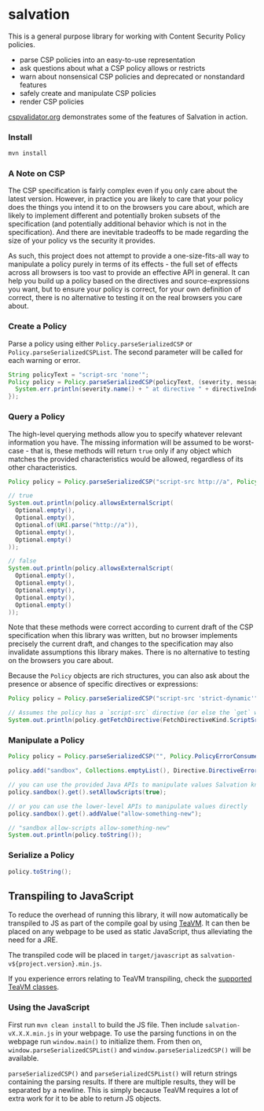 salvation
==========

This is a general purpose library for working with Content Security Policy policies.

* parse CSP policies into an easy-to-use representation
* ask questions about what a CSP policy allows or restricts
* warn about nonsensical CSP policies and deprecated or nonstandard features
* safely create and manipulate CSP policies
* render CSP policies

[cspvalidator.org](https://cspvalidator.org) demonstrates some of the features of Salvation in action.

### Install

```sh
mvn install
```

### A Note on CSP

The CSP specification is fairly complex even if you only care about the latest version. However, in practice you are likely to care that your policy does the things you intend it to on the browsers you care about, which are likely to implement different and potentially broken subsets of the specification (and potentially additional behavior which is not in the specification). And there are inevitable tradeoffs to be made regarding the size of your policy vs the security it provides.

As such, this project does not attempt to provide a one-size-fits-all way to manipulate a policy purely in terms of its effects - the full set of effects across all browsers is too vast to provide an effective API in general. It can help you build up a policy based on the directives and source-expressions you want, but to ensure your policy is correct, for your own definition of correct, there is no alternative to testing it on the real browsers you care about.


### Create a Policy

Parse a policy using either `Policy.parseSerializedCSP` or `Policy.parseSerializedCSPList`. The second parameter will be called for each warning or error.

```java
String policyText = "script-src 'none'";
Policy policy = Policy.parseSerializedCSP(policyText, (severity, message, directiveIndex, valueIndex) -> {
  System.err.println(severity.name() + " at directive " + directiveIndex + (valueIndex == -1 ? "" : " at value " + valueIndex) + ": " + message);
});
```

### Query a Policy

The high-level querying methods allow you to specify whatever relevant information you have. The missing information will be assumed to be worst-case - that is, these methods will return `true` only if any object which matches the provided characteristics would be allowed, regardless of its other characteristics. 

```java
Policy policy = Policy.parseSerializedCSP("script-src http://a", Policy.PolicyErrorConsumer.ignored);

// true
System.out.println(policy.allowsExternalScript(
  Optional.empty(),
  Optional.empty(),
  Optional.of(URI.parse("http://a")),
  Optional.empty(),
  Optional.empty()
));

// false
System.out.println(policy.allowsExternalScript(
  Optional.empty(),
  Optional.empty(),
  Optional.empty(),
  Optional.empty(),
  Optional.empty()
));
```

Note that these methods were correct according to current draft of the CSP specification when this library was written, but no browser implements precisely the current draft, and changes to the specification may also invalidate assumptions this library makes. There is no alternative to testing on the browsers you care about.

Because the `Policy` objects are rich structures, you can also ask about the presence or absence of specific directives or expressions:

```java
Policy policy = Policy.parseSerializedCSP("script-src 'strict-dynamic'", Policy.PolicyErrorConsumer.ignored);

// Assumes the policy has a `script-src` directive (or else the `get` would throw), and checks if it contains the `'strict-dynamic'` source expression
System.out.println(policy.getFetchDirective(FetchDirectiveKind.ScriptSrc).get().strictDynamic());
```

### Manipulate a Policy

```java
Policy policy = Policy.parseSerializedCSP("", Policy.PolicyErrorConsumer.ignored);

policy.add("sandbox", Collections.emptyList(), Directive.DirectiveErrorConsumer.ignored);

// you can use the provided Java APIs to manipulate values Salvation knows about
policy.sandbox().get().setAllowScripts(true);

// or you can use the lower-level APIs to manipulate values directly 
policy.sandbox().get().addValue("allow-something-new");

// "sandbox allow-scripts allow-something-new"
System.out.println(policy.toString());

```

### Serialize a Policy

```java
policy.toString();
```

## Transpiling to JavaScript
To reduce the overhead of running this library, it will now automatically be transpiled to JS as part of the compile goal by using [TeaVM](https://teavm.org/). It can then be placed on any webpage to be used as static JavaScript, thus alleviating the need for a JRE.

The transpiled code will be placed in `target/javascript` as `salvation-v${project.version}.min.js`.

If you experience errors relating to TeaVM transpiling, check the [supported TeaVM classes](https://teavm.org/jcl-report/recent/jcl.html).

### Using the JavaScript

First run `mvn clean install` to build the JS file. Then include `salvation-vX.X.X.min.js` in your webpage.
To use the parsing functions in on the webpage run `window.main()` to initialize them. From then on, `window.parseSerializedCSPList()` and `window.parseSerializedCSP()` will be available.

`parseSerializedCSP()` and `parseSerializedCSPList()` will return strings containing the parsing results. If there are multiple results, they will be separated by a newline. This is simply because TeaVM requires a lot of extra work for it to be able to return JS objects.
